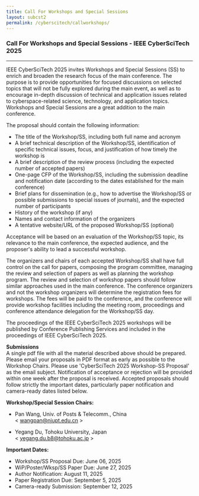 ```yaml
---
title: Call For Workshops and Special Sessions
layout: subcst2
permalink: /cyberscitech/callworkshops/
---
```


<h3>Call For Workshops and Special Sessions - IEEE CyberSciTech 2025</h3>
<hr/>

IEEE CyberSciTech 2025 invites Workshops and Special Sessions (SS) to enrich and broaden the research focus of the main conference. 
The purpose is to provide opportunities for focused discussions on selected topics that will not be fully explored during the main event, 
as well as to encourage in-depth discussion of technical and application issues related to cyberspace-related science, technology, and application topics. 
Workshops and Special Sessions are a great addition to the main conference.
<br/>



The proposal should contain the following information:<br/>
- The title of the Workshop/SS, including both full name and acronym 
- A brief technical description of the Workshop/SS, identification of specific technical issues, focus, and justification of how timely the workshop is 
- A brief description of the review process (including the expected number of accepted papers)
- One-page CFP of the Workshop/SS, including the submission deadline and notification date (according to the dates established for the main conference)
- Brief plans for dissemination (e.g., how to advertise the Workshop/SS or possible submissions to special issues of journals), and the expected number of participants
- History of the workshop (if any)
- Names and contact information of the organizers
- A tentative website/URL of the proposed Workshop/SS (optional)

Acceptance will be based on an evaluation of the Workshop/SS topic, its relevance to the main conference, the expected audience, and the proposer's ability to lead a successful workshop. 
<br/>

The organizers and chairs of each accepted Workshop/SS shall have full control on the call for papers, composing the program committee, managing the review and selection of papers as well as planning the workshop program. 
The review and selection of workshop papers should follow similar approaches used in the main conference. The conference organizers and not the workshop organizers will determine the registration fees for workshops. 
The fees will be paid to the conference, and the conference will provide workshop facilities including the meeting room, proceedings and conference attendance delegation for the Workshop/SS day. 
<br/>

The proceedings of the IEEE CyberSciTech 2025 workshops will be published by Conference Publishing Services and included in the proceedings of IEEE CyberSciTech 2025. 
<br/>

<b>Submissions</b><br/>
A single pdf file with all the material described above should be prepared. Please email your proposals in PDF format as early as possible to the Workshop Chairs. 
Please use 'CyberSciTech 2025 Workshop-SS Proposal' as the email subject. 
Notification of acceptance or rejection will be provided within one week after the proposal is received.
Accepted proposals should follow strictly the important dates, particularly paper notification and camera-ready dates listed below.
<br/>

<b>Workshop/Special Session Chairs:</b><br/>
- Pan Wang, Univ. of Posts & Telecomm., China <br>
< <a href="mailto:wangpan@njupt.edu.cn"><u>wangpan@njupt.edu.cn</u></a> >

- Yegang Du, Tohoku University, Japan <br>
< <a href="mailto:yegang.du.b8@tohoku.ac.jp"><u>yegang.du.b8@tohoku.ac.jp</u></a> >

<b>Important Dates:</b><br/>
- Workshop/SS Proposal Due: June 06, 2025
- WiP/Poster/Wksp/SS Paper Due: June 27, 2025
- Author Notification: August 11, 2025
- Paper Registration Due: September 5, 2025
- Camera-ready Submission: September 12, 2025
